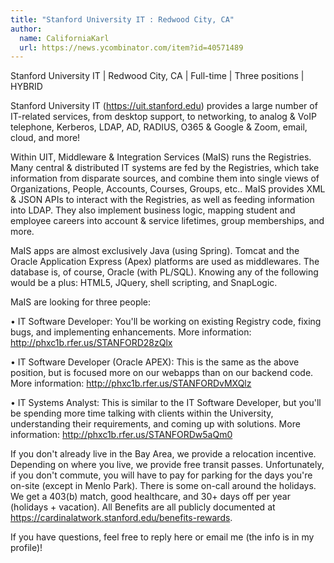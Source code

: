```yaml
---
title: "Stanford University IT : Redwood City, CA"
author:
  name: CaliforniaKarl
  url: https://news.ycombinator.com/item?id=40571489
---
```

Stanford University IT | Redwood City, CA | Full-time | Three positions | HYBRID

Stanford University IT (<a href="https:&#x2F;&#x2F;uit.stanford.edu" rel="nofollow">https:&#x2F;&#x2F;uit.stanford.edu</a>) provides a large number of IT-related services, from desktop support, to networking, to analog &amp; VoIP telephone, Kerberos, LDAP, AD, RADIUS, O365 &amp; Google &amp; Zoom, email, cloud, and more!

Within UIT, Middleware &amp; Integration Services (MaIS) runs the Registries.  Many central &amp; distributed IT systems are fed by the Registries, which take information from disparate sources, and combine them into single views of Organizations, People, Accounts, Courses, Groups, etc..  MaIS provides XML &amp; JSON APIs to interact with the Registries, as well as feeding information into LDAP.  They also implement business logic, mapping student and employee careers into account &amp; service lifetimes, group memberships, and more.

MaIS apps are almost exclusively Java (using Spring).  Tomcat and the Oracle Application Express (Apex) platforms are used as middlewares.  The database is, of course, Oracle (with PL&#x2F;SQL).  Knowing any of the following would be a plus: HTML5, JQuery, shell scripting, and SnapLogic.

MaIS are looking for three people:

• IT Software Developer: You&#x27;ll be working on existing Registry code, fixing bugs, and implementing enhancements.  More information: <a href="http:&#x2F;&#x2F;phxc1b.rfer.us&#x2F;STANFORD28zQlx" rel="nofollow">http:&#x2F;&#x2F;phxc1b.rfer.us&#x2F;STANFORD28zQlx</a>

• IT Software Developer (Oracle APEX): This is the same as the above position, but is focused more on our webapps than on our backend code.  More information: <a href="http:&#x2F;&#x2F;phxc1b.rfer.us&#x2F;STANFORDvMXQlz" rel="nofollow">http:&#x2F;&#x2F;phxc1b.rfer.us&#x2F;STANFORDvMXQlz</a>

• IT Systems Analyst: This is similar to the IT Software Developer, but you&#x27;ll be spending more time talking with clients within the University, understanding their requirements, and coming up with solutions.  More information: <a href="http:&#x2F;&#x2F;phxc1b.rfer.us&#x2F;STANFORDw5aQm0" rel="nofollow">http:&#x2F;&#x2F;phxc1b.rfer.us&#x2F;STANFORDw5aQm0</a>

If you don&#x27;t already live in the Bay Area, we provide a relocation incentive. Depending on where you live, we provide free transit passes. Unfortunately, if you don&#x27;t commute, you will have to pay for parking for the days you&#x27;re on-site (except in Menlo Park). There is some on-call around the holidays. We get a 403(b) match, good healthcare, and 30+ days off per year (holidays + vacation). All Benefits are all publicly documented at <a href="https:&#x2F;&#x2F;cardinalatwork.stanford.edu&#x2F;benefits-rewards" rel="nofollow">https:&#x2F;&#x2F;cardinalatwork.stanford.edu&#x2F;benefits-rewards</a>.

If you have questions, feel free to reply here or email me (the info is in my profile)!
